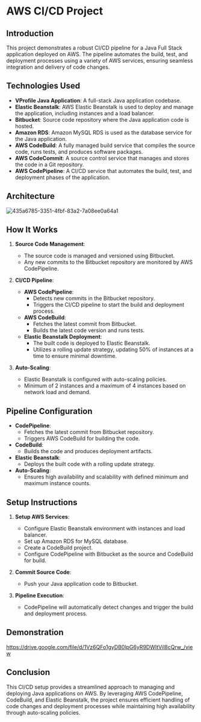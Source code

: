 # AWS CI/CD Project

## Introduction

This project demonstrates a robust CI/CD pipeline for a Java Full Stack application deployed on AWS. The pipeline automates the build, test, and deployment processes using a variety of AWS services, ensuring seamless integration and delivery of code changes.

## Technologies Used

- **VProfile Java Application**: A full-stack Java application codebase.
- **Elastic Beanstalk**: AWS Elastic Beanstalk is used to deploy and manage the application, including instances and a load balancer.
- **Bitbucket**: Source code repository where the Java application code is hosted.
- **Amazon RDS**: Amazon MySQL RDS is used as the database service for the Java application.
- **AWS CodeBuild**: A fully managed build service that compiles the source code, runs tests, and produces software packages.
- **AWS CodeCommit**: A source control service that manages and stores the code in a Git repository.
- **AWS CodePipeline**: A CI/CD service that automates the build, test, and deployment phases of the application.

## Architecture

![435a6785-3351-4fbf-83a2-7a08ee0a64a1](https://github.com/user-attachments/assets/ad5d8de5-98d5-48f5-9a9f-e4da38225912)


## How It Works

1. **Source Code Management**:
   - The source code is managed and versioned using Bitbucket.
   - Any new commits to the Bitbucket repository are monitored by AWS CodePipeline.

2. **CI/CD Pipeline**:
   - **AWS CodePipeline**:
     - Detects new commits in the Bitbucket repository.
     - Triggers the CI/CD pipeline to start the build and deployment process.
   - **AWS CodeBuild**:
     - Fetches the latest commit from Bitbucket.
     - Builds the latest code version and runs tests.
   - **Elastic Beanstalk Deployment**:
     - The built code is deployed to Elastic Beanstalk.
     - Utilizes a rolling update strategy, updating 50% of instances at a time to ensure minimal downtime.

3. **Auto-Scaling**:
   - Elastic Beanstalk is configured with auto-scaling policies.
   - Minimum of 2 instances and a maximum of 4 instances based on network load and demand.

## Pipeline Configuration

- **CodePipeline**:
  - Fetches the latest commit from Bitbucket repository.
  - Triggers AWS CodeBuild for building the code.
- **CodeBuild**:
  - Builds the code and produces deployment artifacts.
- **Elastic Beanstalk**:
  - Deploys the built code with a rolling update strategy.
- **Auto-Scaling**:
  - Ensures high availability and scalability with defined minimum and maximum instance counts.

## Setup Instructions

1. **Setup AWS Services**:
   - Configure Elastic Beanstalk environment with instances and load balancer.
   - Set up Amazon RDS for MySQL database.
   - Create a CodeBuild project.
   - Configure CodePipeline with Bitbucket as the source and CodeBuild for build.

2. **Commit Source Code**:
   - Push your Java application code to Bitbucket.

3. **Pipeline Execution**:
   - CodePipeline will automatically detect changes and trigger the build and deployment process.
   
## Demonstration

https://drive.google.com/file/d/1Vz6QFo1gyDB0lpG6yR9DWItVil8cQrw_/view

## Conclusion

This CI/CD setup provides a streamlined approach to managing and deploying Java applications on AWS. By leveraging AWS CodePipeline, CodeBuild, and Elastic Beanstalk, the project ensures efficient handling of code changes and deployment processes while maintaining high availability through auto-scaling policies.
